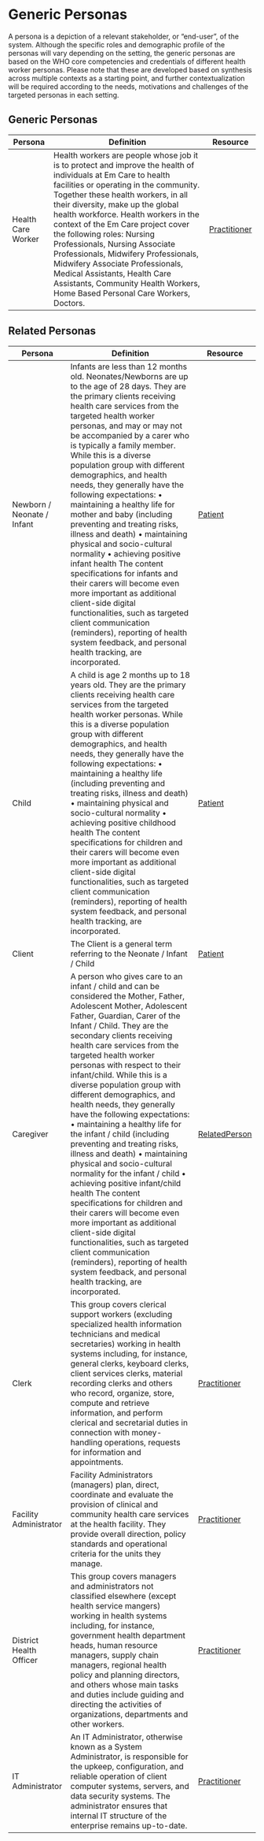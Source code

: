 # Generic Personas

A persona is a depiction of a relevant stakeholder, or “end-user”, of the system. Although the specific roles and demographic profile of the personas will vary depending on the setting, the generic personas are based on the WHO core competencies and credentials of different health worker personas. Please note that these are developed based on synthesis across multiple contexts as a starting point, and further contextualization will be required according to the needs, motivations and challenges of the targeted personas in each setting.

## Generic Personas 

| Persona     | Definition                                                                                                                                                                                                                                                                                                                                                                                                                                                                                                                                                                 | Resource         |
|-------------|----------------------------------------------------------------------------------------------------------------------------------------------------------------------------------------------------------------------------------------------------------------------------------------------------------------------------------------------------------------------------------------------------------------------------------------------------------------------------------------------------------------------------------------------------------------------------|------------------|
| Health Care Worker   | Health workers are people whose job it is to protect and improve the health of individuals at Em Care to health facilities or operating in the community. Together these health workers, in all their diversity, make up the global health workforce. Health workers in the context of the Em Care project cover the following roles: Nursing Professionals, Nursing Associate Professionals, Midwifery Professionals, Midwifery Associate Professionals, Medical Assistants, Health Care Assistants, Community Health Workers, Home Based Personal Care Workers, Doctors. | [Practitioner](StructureDefinition-che-practitioner.html) |

## Related Personas

| Persona                    | Definition                                                                                                                                                                                                                                                                                                                                                                                                                                                                                                                                                                                                                                                                                                                                                                                                                                                                                                                                                                        | Resource            |
|----------------------------|-----------------------------------------------------------------------------------------------------------------------------------------------------------------------------------------------------------------------------------------------------------------------------------------------------------------------------------------------------------------------------------------------------------------------------------------------------------------------------------------------------------------------------------------------------------------------------------------------------------------------------------------------------------------------------------------------------------------------------------------------------------------------------------------------------------------------------------------------------------------------------------------------------------------------------------------------------------------------------------|---------------------|
| Newborn / Neonate / Infant | Infants are less than 12 months old.  Neonates/Newborns are up to the age of 28 days. They are the primary clients receiving health care services from the targeted health worker personas, and may or may not be accompanied by a carer who is typically a family member. While this is a diverse population group with different demographics, and health needs, they generally have the following expectations: • maintaining a healthy life for mother and baby (including preventing and treating risks, illness and death) • maintaining physical and socio-cultural normality • achieving positive infant health  The content specifications for infants and their carers will become even more important as additional client-side digital functionalities, such as targeted client communication (reminders), reporting of health system feedback, and personal health tracking, are incorporated.                                                                       | [Patient](StructureDefinition-che-patient.html)       |
| Child                      | A child is age 2 months up to 18 years old. They are the primary clients receiving health care services from the targeted health worker personas. While this is a diverse population group with different demographics, and health needs, they generally have the following expectations: • maintaining a healthy life (including preventing and treating risks, illness and death) • maintaining physical and socio-cultural normality • achieving positive childhood health  The content specifications for children and their carers will become even more important as additional client-side digital functionalities, such as targeted client communication (reminders), reporting of health system feedback, and personal health tracking, are incorporated.                                                                                                                                                                                                                | [Patient](StructureDefinition-che-patient.html)       |
| Client                     | The Client is a general term referring to the Neonate / Infant / Child                                                                                                                                                                                                                                                                                                                                                                                                                                                                                                                                                                                                                                                                                                                                                                                                                                                                                                            | [Patient](StructureDefinition-che-patient.html)       |
| Caregiver                  | A person who gives care to an infant / child and can be considered the Mother, Father, Adolescent Mother, Adolescent Father, Guardian, Carer of the Infant / Child.  They are the secondary clients receiving health care services from the targeted health worker personas with respect to their infant/child. While this is a diverse population group with different demographics, and health needs, they generally have the following expectations: • maintaining a healthy life for the infant / child (including preventing and treating risks, illness and death) • maintaining physical and socio-cultural normality for the infant / child • achieving positive infant/child health  The content specifications for children and their carers will become even more important as additional client-side digital functionalities, such as targeted client communication (reminders), reporting of health system feedback, and personal health tracking, are incorporated. | [RelatedPerson](StuctureDefinition-che-related-person.html) |
| Clerk                      | This group covers clerical support workers (excluding specialized health information technicians and medical secretaries) working in health systems including, for instance, general clerks, keyboard clerks, client services clerks, material recording clerks and others who record, organize, store, compute and retrieve information, and perform clerical and secretarial duties in connection with money-handling operations, requests for information and appointments.                                                                                                                                                                                                                                                                                                                                                                                                                                                                                                    | [Practitioner](StrucutreDefinition-che-practitioner.html)  |
| Facility Administrator     | Facility Administrators (managers) plan, direct, coordinate and evaluate the provision of clinical and community health care services at the health facility. They provide overall direction, policy standards and operational criteria for the units they manage.                                                                                                                                                                                                                                                                                                                                                                                                                                                                                                                                                                                                                                                                                                                | [Practitioner](StructureDefinition-che-practitioner.html)  |
| District Health Officer    | This group covers managers and administrators not classified elsewhere (except health service mangers) working in health systems including, for instance, government health department heads, human resource managers, supply chain managers, regional health policy and planning directors, and others whose main tasks and duties include guiding and directing the activities of organizations, departments and other workers.                                                                                                                                                                                                                                                                                                                                                                                                                                                                                                                                                 | [Practitioner](StructureDefinition-che-practitioner.html)  |
| IT Administrator           | An IT Administrator, otherwise known as a System Administrator, is responsible for the upkeep, configuration, and reliable operation of client computer systems, servers, and data security systems. The administrator ensures that internal IT structure of the enterprise remains up-to-date.                                                                                                                                                                                                                                                                                                                                                                                                                                                                                                                                                                                                                                                                                   | [Practitioner](StructureDefinition-che-practitioner.html)  |